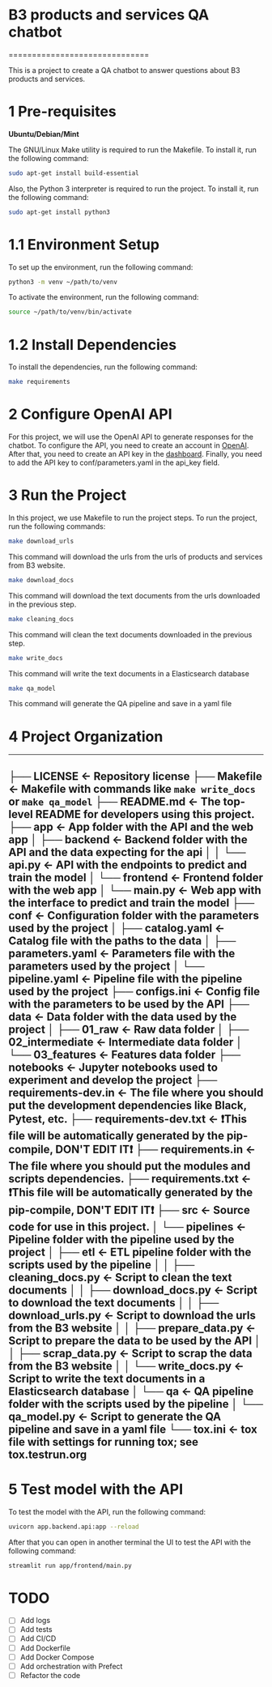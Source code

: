 # B3 products and services QA chatbot
==============================

This is a project to create a QA chatbot to answer questions about B3 products and services.


# 1 Pre-requisites

**Ubuntu/Debian/Mint**

The GNU/Linux Make utility is required to run the Makefile. To install it, run the following command:

```bash
sudo apt-get install build-essential
```

Also, the Python 3 interpreter is required to run the project. To install it, run the following command:

```bash
sudo apt-get install python3
```

# 1.1 Environment Setup

To set up the environment, run the following command:

```bash
python3 -m venv ~/path/to/venv
```

To activate the environment, run the following command:

```bash
source ~/path/to/venv/bin/activate
```

# 1.2 Install Dependencies

To install the dependencies, run the following command:

```bash
make requirements
```

# 2 Configure OpenAI API

For this project, we will use the OpenAI API to generate responses for the chatbot. To configure the API, you need to create an account in [OpenAI](https://openai.com/). After that, you need to create an API key in the [dashboard](https://dashboard.openai.com/). Finally, you need to add the API key to conf/parameters.yaml in the api_key field.


# 3 Run the Project

In this project, we use Makefile to run the project steps. To run the project, run the following commands:

```bash
make download_urls
```
This command will download the urls from the urls of products and services from B3 website.

```bash
make download_docs
```
This command will download the text documents from the urls downloaded in the previous step.

```bash
make cleaning_docs
```
This command will clean the text documents downloaded in the previous step.

```bash
make write_docs
```
This command will write the text documents in a Elasticsearch database

```bash
make qa_model
```
This command will generate the QA pipeline and save in a yaml file


# 4 Project Organization
------------

├── LICENSE                         <- Repository license
├── Makefile                        <- Makefile with commands like `make write_docs` or `make qa_model`
├── README.md                       <- The top-level README for developers using this project.
├── app                             <- App folder with the API and the web app
│   ├── backend                     <- Backend folder with the API and the data expecting for the api
│   │   └── api.py                  <- API with the endpoints to predict and train the model
│   └── frontend                    <- Frontend folder with the web app
│       └── main.py                 <- Web app with the interface to predict and train the model
├── conf                            <- Configuration folder with the parameters used by the project
│   ├── catalog.yaml                <- Catalog file with the paths to the data
│   ├── parameters.yaml             <- Parameters file with the parameters used by the project
│   └── pipeline.yaml               <- Pipeline file with the pipeline used by the project
├── configs.ini                     <- Config file with the parameters to be used by the API
├── data                            <- Data folder with the data used by the project
│   ├── 01_raw                      <- Raw data folder
│   ├── 02_intermediate             <- Intermediate data folder
│   └── 03_features                 <- Features data folder
├── notebooks                       <- Jupyter notebooks used to experiment and develop the project
├── requirements-dev.in             <- The file where you should put the development dependencies like Black, Pytest, etc.
├── requirements-dev.txt            <- ❗This file will be automatically generated by the pip-compile, DON'T EDIT IT❗
├── requirements.in                 <- The file where you should put the modules and scripts dependencies.
├── requirements.txt                <- ❗This file will be automatically generated by the pip-compile, DON'T EDIT IT❗
├── src                             <- Source code for use in this project.
│   └── pipelines                   <- Pipeline folder with the pipeline used by the project
│       ├── etl                     <- ETL pipeline folder with the scripts used by the pipeline
│       │   ├── cleaning_docs.py    <- Script to clean the text documents
│       │   ├── download_docs.py    <- Script to download the text documents
│       │   ├── download_urls.py    <- Script to download the urls from the B3 website
│       │   ├── prepare_data.py     <- Script to prepare the data to be used by the API
│       │   ├── scrap_data.py       <- Script to scrap the data from the B3 website
│       │   └── write_docs.py       <- Script to write the text documents in a Elasticsearch database
│       └── qa                      <- QA pipeline folder with the scripts used by the pipeline
│           └── qa_model.py         <- Script to generate the QA pipeline and save in a yaml file
└── tox.ini                         <- tox file with settings for running tox; see tox.testrun.org
------------


# 5 Test model with the API

To test the model with the API, run the following command:

```bash
uvicorn app.backend.api:app --reload
```

After that you can open in another terminal the UI to test the API with the following command:

```bash
streamlit run app/frontend/main.py 
```

# TODO

- [ ] Add logs
- [ ] Add tests
- [ ] Add CI/CD
- [ ] Add Dockerfile
- [ ] Add Docker Compose
- [ ] Add orchestration with Prefect
- [ ] Refactor the code
